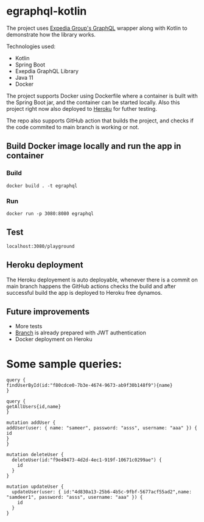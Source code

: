 # egraphql-kotlin

The project uses [Expedia Group's GraphQL](https://opensource.expediagroup.com/graphql-kotlin/docs/)
 wrapper along with Kotlin to demonstrate how the library works.

Technologies used:
- Kotlin
- Spring Boot
- Exepdia GraphQL Library
- Java 11
- Docker

The project supports Docker using Dockerfile where a container is built with the Spring Boot jar, and the container can be started locally.
Also this project right now also deployed to [Heroku](https://egraphql-test.herokuapp.com/playground) for futher testing.

The repo also supports GitHub action that builds the project, and checks if the code commited to main branch is working or not.

## Build Docker image locally and run the app in container

### Build
```
docker build . -t egraphql
```

### Run
```
docker run -p 3080:8080 egraphql
```


## Test
```
localhost:3080/playground
```


## Heroku deployment

The Heroku deployement is auto deployable, whenever there is a commit on main branch happens the GitHub actions checks the build and after successful build the app is deployed to Heroku free dynamos.

## Future improvements

- More tests
- [Branch](https://github.com/cricketsamya/egraphql-kotlin/pull/14) is already prepared with JWT authentication
- Docker deployment on Heroku

# Some sample queries:

```
query {
findUserById(id:"f80cdce0-7b3e-4674-9673-ab9f30b148f9"){name}
}
```

```
query {
getAllUsers{id,name}
}
```

```
mutation addUser {
addUser(user: { name: "sameer", password: "asss", username: "aaa" }) {
id
}
}
```

```
mutation deleteUser {
  deleteUser(id:"f9e49473-4d2d-4ec1-919f-10671c0299ae") {
    id
  }
}
```

```
mutation updateUser {
  updateUser(user: { id:"4d830a13-25b6-4b5c-9fbf-5677acf55ad2",name: "samdeer1", password: "asss", username: "aaa" }) {
    id
  }
}
```



